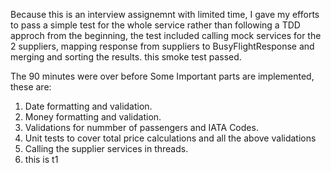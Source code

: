 Because this is an interview assignemnt with limited time, I gave my efforts to pass a simple test for the whole service rather than following a TDD approch from the beginning, the test included calling mock services for the 2 suppliers, mapping response from suppliers to BusyFlightResponse and merging and sorting the results. this smoke test passed.

The 90 minutes were over before Some Important parts are implemented, these are:

1. Date formatting and validation.
2. Money formatting and validation.
3. Validations for nummber of passengers and IATA Codes.
4. Unit tests to cover total price calculations and all the above validations
5. Calling the supplier services in threads.
6. this is t1

